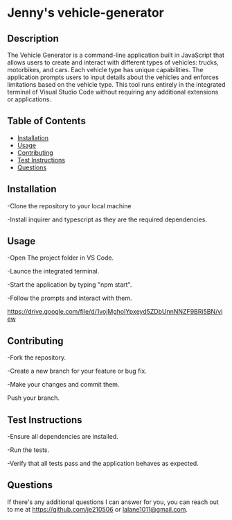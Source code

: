 # Jenny's vehicle-generator

## Description
The Vehicle Generator is a command-line application built in JavaScript that allows users to create and interact with different types of vehicles: trucks, motorbikes, and cars. Each vehicle type has unique capabilities. The application prompts users to input details about the vehicles and enforces limitations based on the vehicle type. This tool runs entirely in the integrated terminal of Visual Studio Code without requiring any additional extensions or applications.

## Table of Contents
- [Installation](#installation)
- [Usage](#usage)
- [Contributing](#contributing)
- [Test Instructions](#testinstructions)
- [Questions](#questions)
   
## Installation 
-Clone the repository to your local machine

-Install inquirer and typescript as they are the required dependencies.

## Usage 
-Open The project folder in VS Code.

-Launce the integrated terminal.

-Start the application by typing "npm start".

-Follow the prompts and interact with them.

https://drive.google.com/file/d/1vojMgholYpxeyd5ZDbUnnNNZF9BRi5BN/view

## Contributing 
-Fork the repository.

-Create a new branch for your feature or bug fix.

-Make your changes and commit them.

Push your branch.

## Test Instructions 
-Ensure all dependencies are installed.

-Run the tests.

-Verify that all tests pass and the application behaves as expected.

## Questions 
If there's any additional questions I can answer for you, you can reach out to me at https://github.com/je210506 or [lalane1011@gmail.com](mailto:lalanne1011@gmail.com).
   
   
